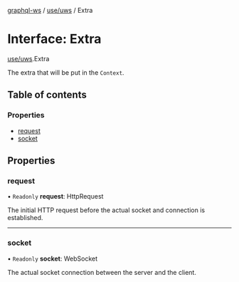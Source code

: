 [graphql-ws](../README.md) / [use/uws](../modules/use_uws.md) / Extra

# Interface: Extra

[use/uws](../modules/use_uws.md).Extra

The extra that will be put in the `Context`.

## Table of contents

### Properties

- [request](use_uws.extra.md#request)
- [socket](use_uws.extra.md#socket)

## Properties

### request

• `Readonly` **request**: HttpRequest

The initial HTTP request before the actual
socket and connection is established.

___

### socket

• `Readonly` **socket**: WebSocket

The actual socket connection between the server and the client.
